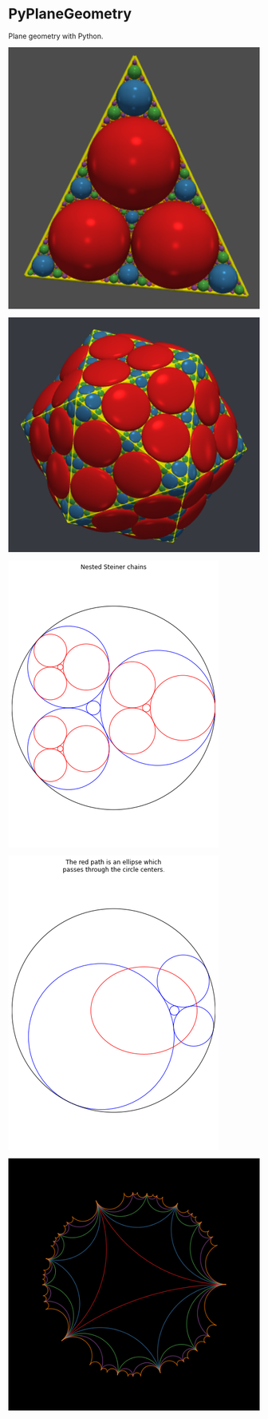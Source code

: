# PyPlaneGeometry

Plane geometry with Python.

![](https://github.com/stla/PyPlaneGeometry/raw/main/examples/triangularApollonianGasket.png)

![](https://github.com/stla/PyPlaneGeometry/raw/main/examples/ApollonianIcosahedralGasket.png)

![](https://github.com/stla/PyPlaneGeometry/raw/main/examples/NestedSteinerChains.png)

![](https://github.com/stla/PyPlaneGeometry/raw/main/examples/SteinerChainWithEllipse.png)

![](https://github.com/stla/PyPlaneGeometry/raw/main/examples/HyperbolicTesselation.png)

